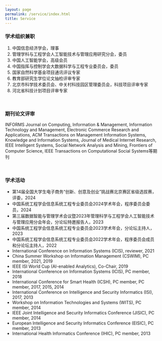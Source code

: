 ```yaml
---
layout: page
permalink: /service/index.html
title: Service
---
```



### 学术组织兼职

1. 中国信息经济学会，理事
2. 管理学科与工程学会人工智能技术与管理应用研究分会，委员
3. 中国人工智能学会，高级会员
4. 中国指挥与控制学会大数据科学与工程专业委员会，委员
5. 国家自然科学基金项目通讯评议专家
6. 教育部研究生学位论文抽检评审专家
7. 北京市科学技术委员会、中关村科技园区管理委员会，科技项目评审专家
8. 河北省科技计划项目评审专家

  <br>

### 期刊论文评审

INFORMS Journal on Computing, Information & Management, Information Technology and Management, Electronic Commerce Research and Applications, ACM Transactions on Management Information Systems, Knowledge and Information Systems, Journal of Medical Internet Research, IEEE Intelligent Systems, Social Network Analysis and Mining, Frontiers of Computer Science, IEEE Transactions on Computational Social Systems等期刊


  <br>

### 学术活动

- 第14届全国大学生电子商务“创新、创意及创业”挑战赛北京赛区省级选拔赛，评委，2024
- 中国系统工程学会信息系统工程专业委员会2024学术年会，程序委员会委员，2024
- 第三届数据智能与管理学术会议暨2023年管理科学与工程学会人工智能技术与管理应用分会年会，分论坛特邀报告人，2023
- 中国系统工程学会信息系统工程专业委员会2023学术年会，分论坛主持人，2023
- 中国系统工程学会信息系统工程专业委员会2022学术年会，程序委员会成员和分论坛主持人，2022
- International Conference on Information Systems (ICIS), reviewer, 2021
- China Summer Workshop on Information Management (CSWIM), PC member, 2021, 2019
- IEEE ISI World Cup (AI-enabled Analytics), Co-Chair, 2019
- International Conference on Information Systems (ICIS), PC member, 2018
- International Conference for Smart Health (ICSH), PC member, PC member, 2017, 2015, 2014 
- International Conference on Intelligence and Security Informatics (ISI), 2017, 2013
- Workshop on Information Technologies and Systems (WITS), PC member, 2014
- IEEE Joint Intelligence and Security Informatics Conference (JISIC), PC member, 2014
- European Intelligence and Security Informatics Conference (EISIC), PC member, 2013
- International Health Informatics Conference (IHIC), PC member, 2013
